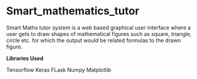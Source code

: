 # Smart_mathematics_tutor

Smart Maths tutor system is a web based graphical user interface where a user gets to draw shapes of mathematical figures such as square, triangle, circle etc. for which the output would be related formulas to the drawn figure.

**Libraries Used**

Tensorflow
Keras
FLask
Numpy
Matplotlib
